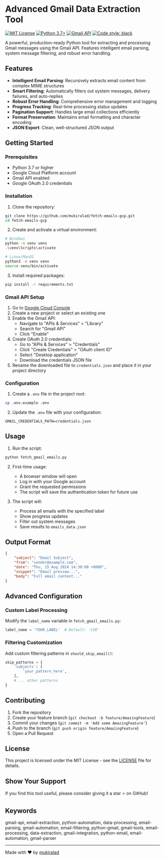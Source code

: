 # Advanced Gmail Data Extraction Tool

[![MIT License](https://img.shields.io/badge/License-MIT-green.svg)](https://choosealicense.com/licenses/mit/)
[![Python 3.7+](https://img.shields.io/badge/python-3.7+-blue.svg)](https://www.python.org/downloads/)
[![Gmail API](https://img.shields.io/badge/Gmail-API-red.svg)](https://developers.google.com/gmail/api)
[![Code style: black](https://img.shields.io/badge/code%20style-black-000000.svg)](https://github.com/psf/black)

A powerful, production-ready Python tool for extracting and processing Gmail messages using the Gmail API. Features intelligent email parsing, system message filtering, and robust error handling.

## Features

- **Intelligent Email Parsing**: Recursively extracts email content from complex MIME structures
- **Smart Filtering**: Automatically filters out system messages, delivery failures, and auto-replies
- **Robust Error Handling**: Comprehensive error management and logging
- **Progress Tracking**: Real-time processing status updates
- **Pagination Support**: Handles large email collections efficiently
- **Format Preservation**: Maintains email formatting and character encoding
- **JSON Export**: Clean, well-structured JSON output

## Getting Started

### Prerequisites

- Python 3.7 or higher
- Google Cloud Platform account
- Gmail API enabled
- Google OAuth 2.0 credentials

### Installation

1. Clone the repository:
```bash
git clone https://github.com/mukiralad/fetch-emails-gcp.git
cd fetch-emails-gcp
```

2. Create and activate a virtual environment:
```bash
# Windows
python -m venv venv
.\venv\Scripts\activate

# Linux/MacOS
python3 -m venv venv
source venv/bin/activate
```

3. Install required packages:
```bash
pip install -r requirements.txt
```

### Gmail API Setup

1. Go to [Google Cloud Console](https://console.cloud.google.com/)
2. Create a new project or select an existing one
3. Enable the Gmail API:
   - Navigate to "APIs & Services" > "Library"
   - Search for "Gmail API"
   - Click "Enable"
4. Create OAuth 2.0 credentials:
   - Go to "APIs & Services" > "Credentials"
   - Click "Create Credentials" > "OAuth client ID"
   - Select "Desktop application"
   - Download the credentials JSON file
5. Rename the downloaded file to `credentials.json` and place it in your project directory

### Configuration

1. Create a `.env` file in the project root:
```bash
cp .env.example .env
```

2. Update the `.env` file with your configuration:
```env
GMAIL_CREDENTIALS_PATH=credentials.json
```

## Usage

1. Run the script:
```bash
python fetch_gmail_emails.py
```

2. First-time usage:
   - A browser window will open
   - Log in with your Google account
   - Grant the requested permissions
   - The script will save the authentication token for future use

3. The script will:
   - Process all emails with the specified label
   - Show progress updates
   - Filter out system messages
   - Save results to `emails_data.json`

## Output Format

```json
{
    "subject": "Email Subject",
    "from": "sender@example.com",
    "date": "Thu, 15 Aug 2024 14:30:00 +0000",
    "snippet": "Email preview...",
    "body": "Full email content..."
}
```

## Advanced Configuration

### Custom Label Processing

Modify the `label_name` variable in `fetch_gmail_emails.py`:
```python
label_name = 'YOUR_LABEL'  # Default: 'COE'
```

### Filtering Customization

Add custom filtering patterns in `should_skip_email()`:
```python
skip_patterns = {
    'subjects': [
        'your_pattern_here',
    ],
    # ... other patterns
}
```

## Contributing

1. Fork the repository
2. Create your feature branch (`git checkout -b feature/AmazingFeature`)
3. Commit your changes (`git commit -m 'Add some AmazingFeature'`)
4. Push to the branch (`git push origin feature/AmazingFeature`)
5. Open a Pull Request

## License

This project is licensed under the MIT License - see the [LICENSE](LICENSE) file for details.

## Show Your Support

If you find this tool useful, please consider giving it a star ⭐️ on GitHub!

## Keywords

gmail-api, email-extraction, python-automation, data-processing, email-parsing, gmail-automation, email-filtering, python-gmail, gmail-tools, email-processing, data-extraction, gmail-integration, python-email, email-automation, gmail-parser

---
Made with ❤️ by [mukiralad](https://github.com/mukiralad)